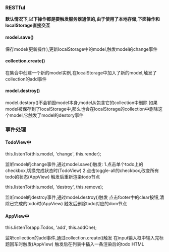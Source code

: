 ### RESTful

**默认情况下,以下操作都是要触发服务器通信的,由于使用了本地存储,下面操作和localStorage直接交互**

#### model.save()

保存model(更新操作),更新localStorage中的model,触发model的change事件

#### collection.create()

在集合中创建一个新的model实例,在localStorage中加入了新的model,触发了collection的add事件

#### model.destroy()

model.destory()不会销毁model本身,model从包含它的collection中删除
如果model被保存到了localStorage中,那么也会在localStorage的collection中删除这个model,它触发了model的destory事件



### 事件处理

#### TodoView中

this.listenTo(this.model, 'change', this.render);

监听model的change事件,通过model.save()触发:
1.点击单个todo上的checkbox,切换完成状态时(TodoView)
2.点击toggle-all的checkbox,改变所有todo的状态(AppView)
触发后重新渲染todo节点


this.listenTo(this.model, 'destroy', this.remove);

监听model的destroy事件,通过model.destroy()触发
点击footer中的clear按钮,清除已完成的todo时(AppView)
触发后删除todo对应的dom节点


#### AppView中

this.listenTo(app.Todos, 'add', this.addOne);

监听collection的add事件,通过collection.create()触发
在input输入框中输入完标题回车时触发(AppView)
触发后在列表中插入一条渲染后的todo HTML